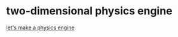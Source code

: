 # two-dimensional physics engine

[let's make a physics engine](https://www.youtube.com/playlist?list=PLSlpr6o9vURwq3oxVZSimY8iC-cdd3kIs)